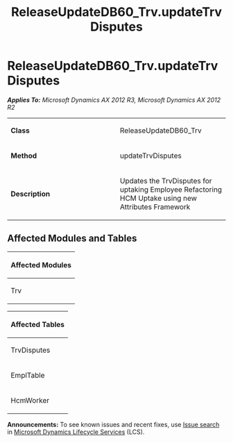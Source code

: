 ﻿---
title: ReleaseUpdateDB60_Trv.updateTrvDisputes
TOCTitle: ReleaseUpdateDB60_Trv.updateTrvDisputes
ms:assetid: 66c4bff8-ac9b-0237-2b83-cf3951bf25c6
ms:mtpsurl: https://msdn.microsoft.com/en-us/library/JJ719230(v=AX.60)
ms:contentKeyID: 49708768
ms.date: 05/18/2015
mtps_version: v=AX.60
---

# ReleaseUpdateDB60\_Trv.updateTrvDisputes 


_**Applies To:** Microsoft Dynamics AX 2012 R3, Microsoft Dynamics AX 2012 R2_

<table>
<colgroup>
<col style="width: 50%" />
<col style="width: 50%" />
</colgroup>
<tbody>
<tr class="odd">
<td><p><strong>Class</strong></p></td>
<td><p>ReleaseUpdateDB60_Trv</p></td>
</tr>
<tr class="even">
<td><p><strong>Method</strong></p></td>
<td><p>updateTrvDisputes</p></td>
</tr>
<tr class="odd">
<td><p><strong>Description</strong></p></td>
<td><p>Updates the TrvDisputes for uptaking Employee Refactoring HCM Uptake using new Attributes Framework</p></td>
</tr>
</tbody>
</table>


## Affected Modules and Tables

<table>
<colgroup>
<col style="width: 100%" />
</colgroup>
<thead>
<tr class="header">
<th><p>Affected Modules</p></th>
</tr>
</thead>
<tbody>
<tr class="odd">
<td><p>Trv</p></td>
</tr>
</tbody>
</table>


<table>
<colgroup>
<col style="width: 100%" />
</colgroup>
<thead>
<tr class="header">
<th><p>Affected Tables</p></th>
</tr>
</thead>
<tbody>
<tr class="odd">
<td><p>TrvDisputes</p></td>
</tr>
<tr class="even">
<td><p>EmplTable</p></td>
</tr>
<tr class="odd">
<td><p>HcmWorker</p></td>
</tr>
</tbody>
</table>

  
**Announcements:** To see known issues and recent fixes, use [Issue search](http://go.microsoft.com/fwlink/?linkid=389258) in [Microsoft Dynamics Lifecycle Services](http://go.microsoft.com/fwlink/?linkid=306505) (LCS).

